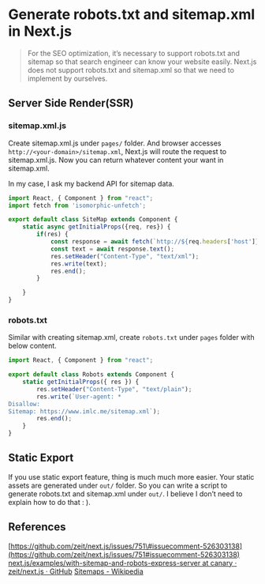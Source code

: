 # Generate robots.txt and sitemap.xml in Next.js

> For the SEO optimization, it’s necessary to support robots.txt and sitemap so that search engineer can know your website easily. Next.js does not support robots.txt and sitemap.xml so that we need to implement by ourselves.

## Server Side Render\(SSR\)

### sitemap.xml.js

Create sitemap.xml.js under `pages/` folder. And browser accesses `http://<your-domain>/sitemap.xml`, Next.js will route the request to sitemap.xml.js. Now you can return whatever content your want in sitemap.xml.

In my case, I ask my backend API for sitemap data.

```javascript
import React, { Component } from "react";
import fetch from 'isomorphic-unfetch';

export default class SiteMap extends Component {
    static async getInitialProps({req, res}) {
        if(res) {
            const response = await fetch(`http://${req.headers['host']}/api/sitemap`);
            const text = await response.text();
            res.setHeader("Content-Type", "text/xml");
            res.write(text);
            res.end();
        }

    }
}
```

### robots.txt

Similar with creating sitemap.xml, create `robots.txt` under `pages` folder with below content.

```javascript
import React, { Component } from "react";

export default class Robots extends Component {
    static getInitialProps({ res }) {
        res.setHeader("Content-Type", "text/plain");
        res.write(`User-agent: *
Disallow:
Sitemap: https://www.imlc.me/sitemap.xml`);
        res.end();
    }
}
```

## Static Export

If you use static export feature, thing is much much more easier. Your static assets are generated under `out/` folder. So you can write a script to generate robots.txt and sitemap.xml under `out/`. I believe I don’t need to explain how to do that : \).

## References

[https://github.com/zeit/next.js/issues/751\#issuecomment-526303138](https://github.com/zeit/next.js/issues/751#issuecomment-526303138)  
[next.js/examples/with-sitemap-and-robots-express-server at canary · zeit/next.js · GitHub](https://github.com/zeit/next.js/tree/canary/examples/with-sitemap-and-robots-express-server) [Sitemaps - Wikipedia](https://en.wikipedia.org/wiki/Sitemaps)

